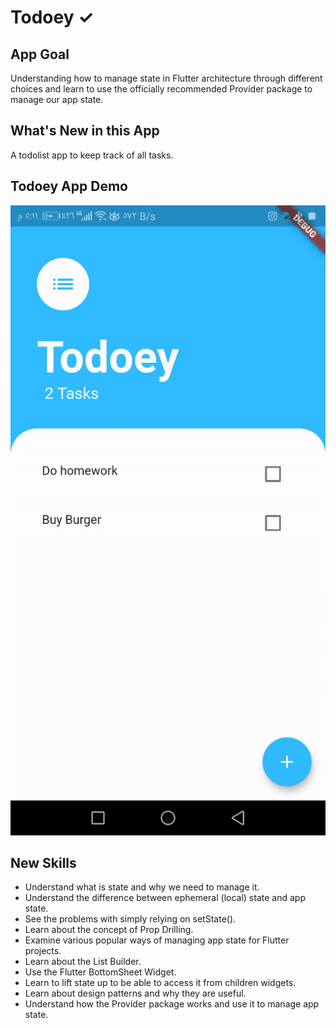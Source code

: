 # Todoey ✓

## App Goal

Understanding how to manage state in Flutter architecture through different choices and learn to use the officially recommended Provider package to manage our app state.


## What's New in this App

A todolist app to keep track of all tasks.

## Todoey App Demo

![](todoey-flutter-app.gif)

## New Skills

- Understand what is state and why we need to manage it.
- Understand the difference between ephemeral (local) state and app state.
- See the problems with simply relying on setState().
- Learn about the concept of Prop Drilling.
- Examine various popular ways of managing app state for Flutter projects.
- Learn about the List Builder.
- Use the Flutter BottomSheet Widget.
- Learn to lift state up to be able to access it from children widgets.
- Learn about design patterns and why they are useful.
- Understand how the Provider package works and use it to manage app state.
